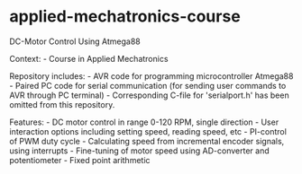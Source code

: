 # applied-mechatronics-course

DC-Motor Control Using Atmega88

Context:
    - Course in Applied Mechatronics

Repository includes:
    - AVR code for programming microcontroller Atmega88
    - Paired PC code for serial communication (for sending user commands to AVR through PC terminal)
    - Corresponding C-file for 'serialport.h' has been omitted from this repository.

Features:
    - DC motor control in range 0-120 RPM, single direction
    - User interaction options including setting speed, reading speed, etc
    - PI-control of PWM duty cycle
    - Calculating speed from incremental encoder signals, using interrupts
    - Fine-tuning of motor speed using AD-converter and potentiometer
    - Fixed point arithmetic